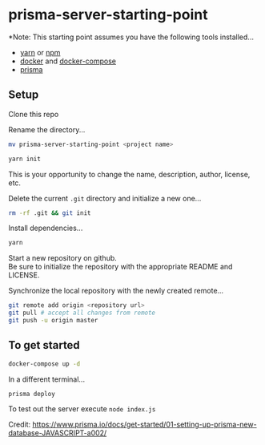 # prisma-server-starting-point

*Note: This starting point assumes you have the following tools installed...

* [yarn](https://yarnpkg.com/en/docs/getting-started) or [npm](https://docs.npmjs.com/downloading-and-installing-node-js-and-npm)
* [docker](https://docs.docker.com/) and [docker-compose](https://docs.docker.com/compose/install/)
* [prisma](https://www.prisma.io/docs/1.34/get-started/01-setting-up-prisma-new-database-JAVASCRIPT-a002/#install-the-prisma-cli)

## Setup

Clone this repo

Rename the directory...

```bash
mv prisma-server-starting-point <project name>
```

```bash
yarn init
```

This is your opportunity to change the name, description, author, license, etc.

Delete the current `.git` directory and initialize a new one...

```bash
rm -rf .git && git init
```

Install dependencies...

```bash
yarn
```

Start a new repository on github.\
Be sure to initialize the repository with the appropriate README and LICENSE.

Synchronize the local repository with the newly created remote...

```bash
git remote add origin <repository url>
git pull # accept all changes from remote
git push -u origin master
```

## To get started

```bash
docker-compose up -d
```

In a different terminal...

```bash
prisma deploy
```

To test out the server execute `node index.js`


Credit: https://www.prisma.io/docs/get-started/01-setting-up-prisma-new-database-JAVASCRIPT-a002/
